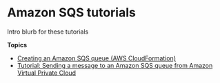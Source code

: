 # Amazon SQS tutorials<a name="sqs-other-tutorials"></a>

Intro blurb for these tutorials

**Topics**
+ [Creating an Amazon SQS queue \(AWS CloudFormation\)](create-queue-cloudformation.md)
+ [Tutorial: Sending a message to an Amazon SQS queue from Amazon Virtual Private Cloud](sqs-sending-messages-from-vpc.md)